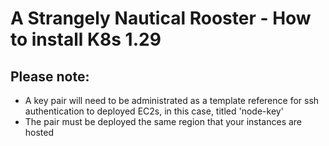 # A Strangely Nautical Rooster - How to install K8s 1.29


## Please note: 
  - A key pair will need to be administrated as a template reference for  ssh authentication to deployed EC2s, in this case, titled 'node-key'
  - The pair must be deployed the same region that your instances are hosted

